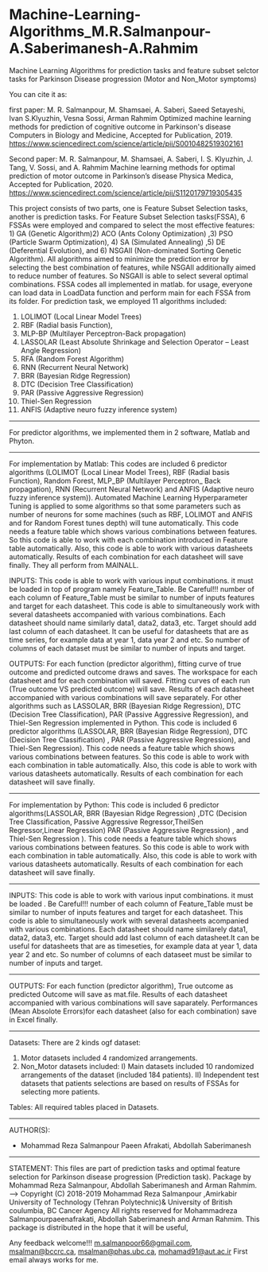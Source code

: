 # Machine-Learning-Algorithms_M.R.Salmanpour-A.Saberimanesh-A.Rahmim
Machine Learning Algorithms for prediction tasks and feature subset selctor tasks for Parkinson Disease progression (Motor and Non_Motor symptoms)

You can cite it as:

first paper: 
 M. R. Salmanpour, M. Shamsaei, A. Saberi, Saeed Setayeshi, Ivan S.Klyuzhin, Vesna Sossi, Arman Rahmim
Optimized machine learning methods for prediction of cognitive outcome in Parkinson's disease
Computers in Biology and Medicine, Accepted for Publication, 2019.
https://www.sciencedirect.com/science/article/pii/S0010482519302161

Second paper:
M. R. Salmanpour, M. Shamsaei, A. Saberi, I. S. Klyuzhin, J. Tang, V. Sossi, and A. Rahmim
Machine learning methods for optimal prediction of motor outcome in Parkinson’s disease
Physica Medica, Accepted for Publication, 2020.
https://www.sciencedirect.com/science/article/pii/S1120179719305435 


This project consists of two parts, one is Feature Subset Selection tasks, another is prediction tasks.
For Feature Subset Selection tasks(FSSA), 6 FSSAs were employed and compared to select the most effective features: 1) GA (Genetic Algorithm)2) ACO (Ants Colony Optimization) ,3) PSO (Particle Swarm Optimization), 
4) SA (Simulated Annealing) ,5) DE (Deferential Evolution), and 6) NSGAII (Non-dominated Sorting Genetic Algorithm). All algorithms aimed to minimize the prediction error by selecting the best combination of features,
while NSGAII additionally aimed to reduce number of features. So NSGAII is able to select several optimal combinations.
FSSA codes all implemented in matlab. 
for usage, everyone can load data in LoadData function and perform main for each FSSA from its folder.
For prediction task, we employed 11 algorithms included:
1) LOLIMOT (Local Linear Model Trees)
2) RBF (Radial basis Function), 
3) MLP-BP (Multilayer Perceptron-Back propagation) 
4) LASSOLAR (Least Absolute Shrinkage and Selection Operator – Least Angle Regression) 
5) RFA (Random Forest Algorithm)
6) RNN (Recurrent Neural Network) 
7) BRR (Bayesian Ridge Regression)
8) DTC (Decision Tree Classification) 
9) PAR (Passive Aggressive Regression)
10) Thiel-Sen Regression 
11) ANFIS (Adaptive neuro fuzzy inference system)

-------------------------------------------------------------------------

For predictor algorithms, we implemented them in 2 software, Matlab and Phyton.

 -------------------------------------------------------------------------
 
For implementation by Matlab:
This codes are included 6 predictor algorithms (LOLIMOT (Local Linear Model Trees), RBF (Radial basis Function), Random Forest, MLP_BP (Multilayer Perceptron_ Back propagation), RNN (Recurrent Neural Network) and ANFIS (Adaptive neuro fuzzy inference system)). Automated Machine Learning
Hyperparameter Tuning is applied to some algorithms so that some parameters such as number of neurons for some machines (such as RBF, LOLIMOT and ANFIS and for Random Forest tunes depth) will tune automatically. This code needs a feature table which shows various combinations between features.
So this code is able to work with each combination introduced in Feature table automatically. Also, this code is able to work with various datasheets automatically. Results of each combination for each datasheet will save finally.
They all perform from MAINALL. 

INPUTS:
This code is able to work with various input combinations. it must be loaded in top of program namely Feature_Table.
Be Careful!!! number of each column of Feature_Table must be similar to number of inputs features and target for each datasheet.
This code is able to simultaneously work with several datasheets accompanied with various combinations. Each datasheet should name similarly data1, data2, data3, etc.
Target should add last column of each datasheet. It can be useful for datasheets that are as time series, for example data at year 1, data year 2 and etc. So number of columns of each dataset must be similar to number of inputs and target.

OUTPUTS:
For each function (predictor algorithm), fitting curve of true outcome and predicted outcome draws and saves.
The workspace for each datasheet and for each combination will saved.
Fitting curves of each run (True outcome VS predicted outcome) will save.
Results of each datasheet accompanied with various combinations will save separately.
For other algorithms such as LASSOLAR, BRR (Bayesian Ridge Regression), DTC (Decision Tree Classification), PAR (Passive Aggressive Regression), and Thiel-Sen Regression implemented in Python. 
This code is included 6 predictor algorithms (LASSOLAR, BRR (Bayesian Ridge Regression), DTC (Decision Tree Classification) , PAR (Passive Aggressive Regression), and Thiel-Sen Regression). 
This code needs a feature table which shows various combinations between features. So this code is able to work with each combination in table automatically. Also, this code is able to work with various datasheets automatically. Results of each combination for each datasheet will save finally.

 -------------------------------------------------------------------------
For implementation by Python:
This code is included 6 predictor algorithms(LASSOLAR, BRR (Bayesian Ridge Regression) ,DTC (Decision Tree Classification, Passive Aggressive Regressor,TheilSen Regressor,Linear Regression) 
PAR (Passive Aggressive Regression) , and  Thiel-Sen Regression ). 
This code needs a feature table which shows various combinations between
features. So this code is able to work with each combination 
in  table automatically. Also, this code is able to work with
various datasheets automatically. Results of each combination for each
datasheet will save finally.

-------------------------------------------------------------------------
INPUTS:
This code is able to work with various input combinations. it must be loaded .
Be Careful!!! number of each column of  Feature_Table must be similar to number of inputs features and target for each datasheet.
This code is able to simultaneously work with several datasheets acompanied with various combinations. Each datasheet should name similarely data1, data2, data3, etc.
Target should add last column of each datasheet.It can be useful for
datasheets that are as timeseties, for example data at year 1, data year
2 and etc. So number of columns of each dataseet must be similar to number
of inputs and target.

-------------------------------------------------------------------------
OUTPUTS:
For each function (predictor algorithm), 
True outcome as predicted Outcome will save as mat.file.
Results of each datasheet accompanied with various combinations will save saparately.
Performances (Mean Absolote Errors)for each datasheet (also for each combination) save in Excel finally.

 -------------------------------------------------------------------------
 Datasets:
 There are 2 kinds ogf dataset:
 1) Motor datasets included 4 randomized arrangements.
 2) Non_Motor datasets included:
 I) Main datasets included 10 randomized arrangements of the dataset (included 184 patients).
 II) Independent test datasets that patients selections are based on results of FSSAs for selecting more patients.
 
 Tables:
 All required tables placed in Datasets.
 
  -------------------------------------------------------------------------

AUTHOR(S):
- Mohammad Reza Salmanpour Paeen Afrakati, Abdollah Saberimanesh
-------------------------------------------------------------------------
STATEMENT:
This files are part of prediction tasks and optimal feature selection for Parkinson disease progression (Prediction task). Package by Mohammad Reza Salmanpour, Abdollah Saberimanesh and Arman Rahmim.
--> Copyright (C) 2018-2019 Mohammad Reza Salmanpour ,Amirkabir University of Technology (Tehran Polytechnic)& University of British coulumbia, BC Cancer Agency 
All rights reserved for Mohammadreza Salmanpourpaeenafrakati, Abdollah Saberimanesh and Arman Rahmim.
This package is distributed in the hope that it will be useful,

Any feedback welcome!!!
m.salmanpoor66@gmail.com, msalman@bccrc.ca, msalman@phas.ubc.ca, mohamad91@aut.ac.ir
First email always works for me.
